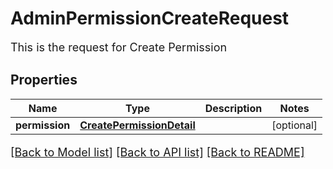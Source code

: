 # AdminPermissionCreateRequest

This is the request for Create Permission
## Properties
Name | Type | Description | Notes
------------ | ------------- | ------------- | -------------
**permission** | [**CreatePermissionDetail**](CreatePermissionDetail.md) |  | [optional] 

[[Back to Model list]](../README.md#documentation-for-models) [[Back to API list]](../README.md#documentation-for-api-endpoints) [[Back to README]](../README.md)

<style>
     p, ul, ol, li { font-size: 18px !important;}
</style>


